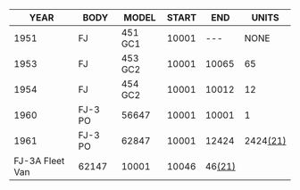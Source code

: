 ---
---
YEAR| BODY| MODEL| START| END| UNITS  
---|---|---|---|---|---  
1951| FJ|  451 GC1|  10001|  ---|  NONE  
1953| FJ|  453 GC2|  10001|  10065|  65  
1954| FJ| 454 GC2|  10001|  10012|  12  
1960| FJ-3 PO|  56647|  10001|  10001|  1  
1961| FJ-3 PO|  62847|  10001|  12424|  2424[(21)](/history/index.html#21)  
| FJ-3A Fleet Van|  62147|  10001|  10046|  46[(21)](/history/index.html#21)